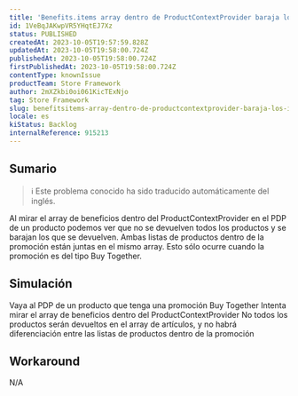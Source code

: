 ```yaml
---
title: 'Benefits.items array dentro de ProductContextProvider baraja los items cuando la promoción es del tipo Buy Together'
id: 1VeBqJAKwpVR5YHqtEJ7Xz
status: PUBLISHED
createdAt: 2023-10-05T19:57:59.828Z
updatedAt: 2023-10-05T19:58:00.724Z
publishedAt: 2023-10-05T19:58:00.724Z
firstPublishedAt: 2023-10-05T19:58:00.724Z
contentType: knownIssue
productTeam: Store Framework
author: 2mXZkbi0oi061KicTExNjo
tag: Store Framework
slug: benefitsitems-array-dentro-de-productcontextprovider-baraja-los-items-cuando-la-promocion-es-del-tipo-buy-together
locale: es
kiStatus: Backlog
internalReference: 915213
---
```


## Sumario

>ℹ️ Este problema conocido ha sido traducido automáticamente del inglés.


Al mirar el array de beneficios dentro del ProductContextProvider en el PDP de un producto podemos ver que no se devuelven todos los productos y se barajan los que se devuelven. Ambas listas de productos dentro de la promoción están juntas en el mismo array. Esto sólo ocurre cuando la promoción es del tipo Buy Together.


##

## Simulación


Vaya al PDP de un producto que tenga una promoción Buy Together
Intenta mirar el array de beneficios dentro del ProductContextProvider
No todos los productos serán devueltos en el array de artículos, y no habrá diferenciación entre las listas de productos dentro de la promoción


##

## Workaround


N/A





